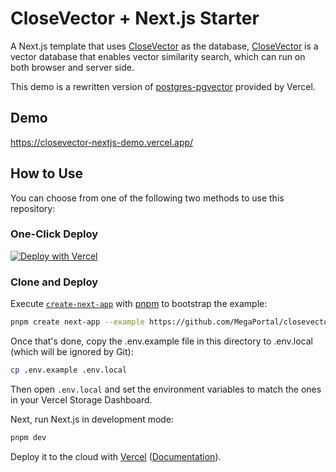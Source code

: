 # CloseVector + Next.js Starter

A Next.js template that uses [CloseVector](https://closevector-docs.getmegaportal.com/) as the database, [CloseVector](https://closevector-docs.getmegaportal.com/) is a vector database that enables vector similarity search, which can run on both browser and server side.

This demo is a rewritten version of [postgres-pgvector](https://github.com/vercel/examples/tree/main/storage/postgres-pgvector#vercel-postgres--prisma--pgvector-nextjs-starter) provided by Vercel.

## Demo

https://closevector-nextjs-demo.vercel.app/

## How to Use

You can choose from one of the following two methods to use this repository:

### One-Click Deploy

[![Deploy with Vercel](https://vercel.com/button)](https://vercel.com/new/clone?repository-url=https%3A%2F%2Fgithub.com%2FMegaPortal%2Fclosevector-nextjs-demo)

### Clone and Deploy

Execute [`create-next-app`](https://github.com/vercel/next.js/tree/canary/packages/create-next-app) with [pnpm](https://pnpm.io/installation) to bootstrap the example:

```bash
pnpm create next-app --example https://github.com/MegaPortal/closevector-nextjs-demo
```

Once that's done, copy the .env.example file in this directory to .env.local (which will be ignored by Git):

```bash
cp .env.example .env.local
```

Then open `.env.local` and set the environment variables to match the ones in your Vercel Storage Dashboard.

Next, run Next.js in development mode:

```bash
pnpm dev
```

Deploy it to the cloud with [Vercel](https://vercel.com/new?utm_source=github&utm_medium=readme&utm_campaign=vercel-examples) ([Documentation](https://nextjs.org/docs/deployment)).